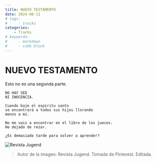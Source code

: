 ```yaml
---
title: NUEVO TESTAMENTO
date: 2024-06-11
# tags:
#     - tracks
categories:
    - Tracks
# keywords:
#     - markdown
#     - code block
---
```



# NUEVO TESTAMENTO


Esto no es una segunda parte.


```
NO HAY SED
NI INOCENCIA.

Cuando baje el espíritu santo
se encontrará a todos sus hijos llorando
menos a mí.

No me vais a encontrar en el libro de los jueces.
He dejado de rezar.

¿Es demasiado tarde para volver a aprender?
```


![Revista Jugend](/images/Jugend.png)

> Autor de la imagen: Revista Jugend. Tomada de Pinterest. Editada.

